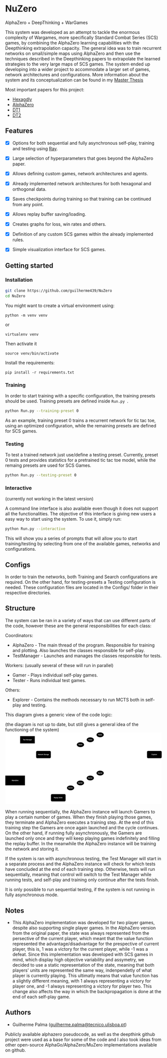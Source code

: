 
# NuZero

AlphaZero + DeepThinking + WarGames

This system was developed as an attempt to tackle the enormous complexity of Wargames, more specifically Standard Combat Series (SCS) games, by combining the AlphaZero learning capabilities with the Deepthinking extrapolation capacity. The general idea was to train recurrent networks on small/simple maps using AlphaZero and then use the techniques described in the Deepthinking papers to extrapolate the learned strategies to the very large maps of SCS games. The system ended up developing into a wider project to accommodate a larger set of games, network architectures and configurations. More information about the system and its conceptualization can be found in my [Master Thesis](https://fenix.tecnico.ulisboa.pt/cursos/meic-a/dissertacao/1128253548923881)

Most important papers for this project:
* [Hexagdly](https://www.semanticscholar.org/paper/HexagDLy-Processing-hexagonally-sampled-data-with-Steppa-Holch/817d9ae8f6843d56ce984fa2eccb95ce97de4720?sort=is-influential)
* [AlphaZero](https://www.semanticscholar.org/paper/A-general-reinforcement-learning-algorithm-that-and-Silver-Hubert/f9717d29840f4d8f1cc19d1b1e80c5d12ec40608)
* [DT1](https://www.semanticscholar.org/paper/Can-You-Learn-an-Algorithm-Generalizing-from-Easy-Schwarzschild-Borgnia/941612bd6750efa76e1a75bdc64b6e3d7ed66457)
* [DT2](https://www.semanticscholar.org/paper/End-to-end-Algorithm-Synthesis-with-Recurrent-Bansal-Schwarzschild/c9143b978f91ee35429f1644a2266e5b036dad3a)


## Features

* [X] Options for both sequential and fully asynchronous self-play, training and testing using [Ray](https://github.com/ray-project/ray).
* [X] Large selection of hyperparameters that goes beyond the AlphaZero paper.
* [X] Allows defining custom games, network architectures and agents.
* [X] Already implemented network architectures for both hexagonal and orthogonal data.
* [X] Saves checkpoints during training so that training can be continued from any point.
* [X] Allows replay buffer saving/loading.
* [X] Creates graphs for loss, win rates and others.
* [X] Definition of any custom SCS games within the already implemented rules.
* [X] Simple visualization interface for SCS games.



## Getting started
### Installation

```bash
git clone https://github.com/guilherme439/NuZero
cd NuZero
```


You might want to create a virtual environment using:
```
python -m venv venv
```

or
```
virtualenv venv
```


Then activate it
```
source venv/bin/activate
```


Install the requirements:
```
pip install -r requirements.txt
```


### Training

In order to start training with a specific configuration, the training presets should be used.
Training presets are defined inside ```Run.py ```. 

```bash
python Run.py --training-preset 0 
```

As an example, training preset 0 trains a recurrent network for tic tac toe, using an optimized configuration, while the remaining presets are defined for SCS games.


### Testing
To test a trained network just use/define a testing preset. Currently, preset 0 tests and provides statistics for a pretrained tic tac toe model, while the remaing presets are used for SCS Games.

```bash
python Run.py --testing-preset 0
```

### Interactive

(currently not working in the latest version)

A command line interface is also available even though it does not support all the functionalities. The objective of this interface is giving new users a easy way to start using the system. To use it, simply run:
```bash
python Run.py --interactive
```
This will show you a series of prompts that will allow you to start training/testing by selecting from one of the available games, networks and configurations.

## Configs
In order to train the networks, both Training and Search configurations are required.
On the other hand, for testing-presets a Testing configuration is needed.
These configuration files are located in the Configs/ folder in their respective directories.


## Structure


The system can be ran in a variety of ways that can use different parts of the code, however these are the general responsibilities for each class:

Coordinators:
* AlphaZero - The main thread of the program. Responsible for training and plotting. Also launches the classes responsible for self-play.
* TestManager - Launches and manages the classes responsible for tests.

Workers: (usually several of these will run in parallel)

* Gamer - Plays individual self-play games.
* Tester - Runs individual test games.

Others:
* Explorer - Contains the methods necessary to run MCTS both in self-play and testing.

This diagram gives a generic view of the code logic:

(the diagram is not up to date, but still gives a general idea of the functioning of the system)
![ClassDiagram](Images/Classes_diagram.svg) 

When running sequentially, the AlphaZero instance will launch Gamers to play a certain number of games. When they finish playing those games, they terminate and AlphaZero executes a training step. At the end of this training step the Gamers are once again launched and the cycle continues. On the other hand, if running fully asynchronously, the Gamers are launched only once and they will keep playing games indefinitely and filling the replay buffer. In the meanwhile the AlphaZero instance will be training the network and storing it.

If the system is ran with asynchronous testing, the Test Manager will start in a separate process and the AlphaZero instance will check for which tests have concluded at the end of each training step. Otherwise, tests will run sequentially, meaning that control will switch to the Test Manager while running tests, and self-play and training only continue after the tests finish.

It is only possible to run sequential testing, if the system is not running in fully asynchronous mode.

## Notes
* This AlphaZero implementation was developed for two player games, despite also supporting single player games. In the AlphaZero version from the original paper, the state was always represented from the persective of the current player, which meant that the value function represented the advantage/disadvantage for the prespective of current player, this is, 1 was a victory for the current player, while -1 was a defeat. Since this implementation was developed with SCS games in mind, which display high objective variability and assymetry, we decided to use a static representation of the state, meaning that both players' units are represented the same way, indenpendetly of what player is currently playing. This ultimatly means that value function has a slightly different meaning, with 1 always representing a victory for player one, and -1 always representing a victory for player two. This change also affects the way in which the backpropagation is done at the end of each self-play game.

## Authors

* Guilherme Palma (guilherme.palma@tecnico.ulisboa.pt)

Publicly available alphazero pseudocode, as well as the deepthink github project were used as a base for some of the code and I also took ideas from other open-source AlphaGo/AlphaZero/MuZero implementations available on github.

